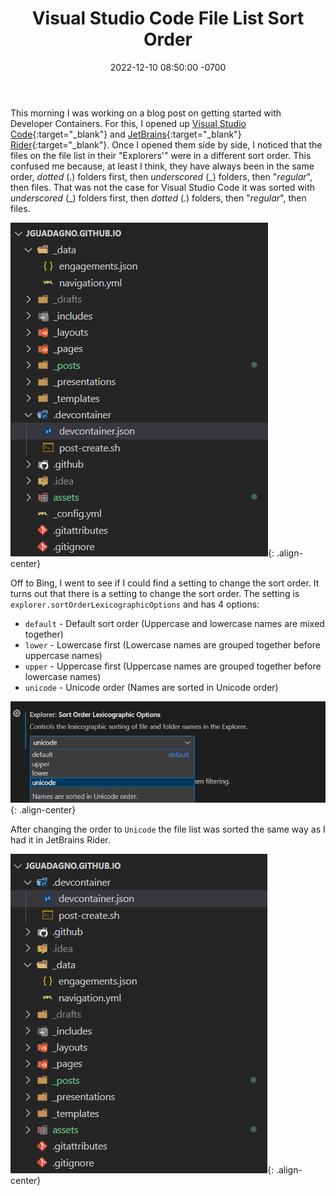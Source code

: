 ﻿---
title: "Visual Studio Code File List Sort Order"
header:
    og_image: /assets/images/posts/header/vscode-sort-order.png
date: 2022-12-10 08:50:00 -0700
categories:
- Articles
tags:
- Visual Studio Code
- Visual Studio
- VSCode
---
This morning I was working on a blog post on getting started with Developer Containers.
For this, I opened up [Visual Studio Code](https://code.visualstudio.com/?WT.mc_id=AZ-MVP-4024623){:target="_blank"}  and [JetBrains](https://www.jetbrains.com/){:target="_blank"} [Rider](https://www.jetbrains.com/rider/){:target="_blank"}.
Once I opened them side by side,
I noticed that the files on the file list in their "Explorers'" were in a different sort order.
This confused me because, at least I think,
they have always been in the same order, *dotted* (.) folders first,
then *underscored* (\_) folders, then "*regular*", then files.
That was not the case for Visual Studio Code it was sorted with *underscored* (\_) folders first,
then *dotted* (.) folders, then "*regular*", then files.

![Visual Studio Code - Explorer Sort Order - Default ](/assets/images/posts/vscode-sort-default.png){: .align-center}

Off to Bing, I went to see if I could find a setting to change the sort order.
It turns out that there is a setting to change the sort order.
The setting is `explorer.sortOrderLexicographicOptions` and has 4 options:

- `default` - Default sort order (Uppercase and lowercase names are mixed together)
- `lower` - Lowercase first (Lowercase names are grouped together before uppercase names)
- `upper` - Uppercase first (Uppercase names are grouped together before lowercase names)
- `unicode` - Unicode order (Names are sorted in Unicode order)

![Visual Studio Code - Explorer Sort Order - Options](/assets/images/posts/vscode-sort-options.png){: .align-center}

After changing the order to `Unicode` the file list was sorted the same way as I had it in JetBrains Rider.

![Visual Studio Code - Explorer Sort Order - Unicode](/assets/images/posts/vscode-sort-unicode.png){: .align-center}
